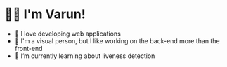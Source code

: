# &#128075;&#127997; I'm Varun!

- &#128154; I love developing web applications
- 🤔 I'm a visual person, but I like working on the back-end more than the front-end
- 🌱 I’m currently learning about liveness detection
